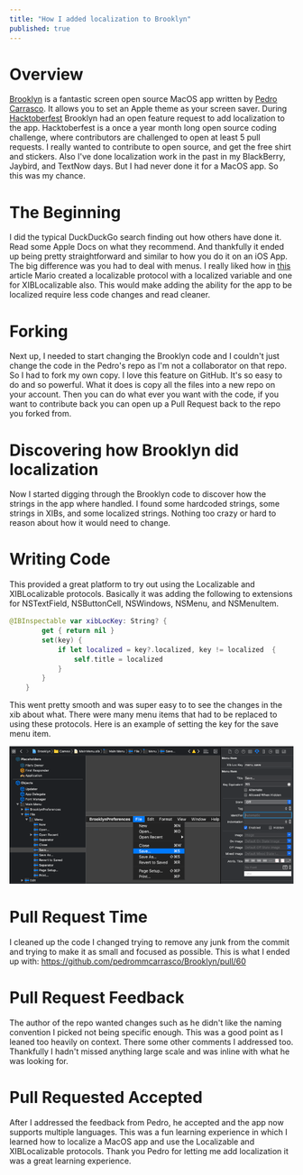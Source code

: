 ```yaml
---
title: "How I added localization to Brooklyn"
published: true
---
```


# Overview

[Brooklyn](https://github.com/pedrommcarrasco/Brooklyn) is a fantastic screen open source MacOS app written by [Pedro Carrasco](https://pedrommcarrasco.github.io). It allows you to set an Apple theme as your screen saver. During [Hacktoberfest](https://hacktoberfest.digitalocean.com) Brooklyn had an open feature request to add localization to the app. Hacktoberfest is a once a year month long open source coding challenge, where contributors are challenged to open at least 5 pull requests. I really wanted to contribute to open source, and get the free shirt and stickers. Also I've done localization work in the past in my BlackBerry, Jaybird, and TextNow days. But I had never done it for a MacOS app. So this was my chance.

# The Beginning

I did the typical DuckDuckGo search finding out how others have done it. Read some Apple Docs on what they recommend. And thankfully it ended up being pretty straightforward and similar to how you do it on an iOS App. The big difference was you had to deal with menus. I really liked how in [this](https://medium.com/@mario.negro.martin/easy-xib-and-storyboard-localization-b2794c69c9db) article Mario created a localizable protocol with a localized variable and one for XIBLocalizable also. This would make adding the ability for the app to be localized require less code changes and read cleaner.

# Forking

Next up, I needed to start changing the Brooklyn code and I couldn't just change the code in the Pedro's repo as I'm not a collaborator on that repo. So I had to fork my own copy. I love this feature on GitHub. It's so easy to do and so powerful. What it does is copy all the files into a new repo on your account. Then you can do what ever you want with the code, if you want to contribute back you can open up a Pull Request back to the repo you forked from.

# Discovering how Brooklyn did localization

Now I started digging through the Brooklyn code to discover how the strings in the app where handled. I found some hardcoded strings, some strings in XIBs, and some localized strings. Nothing too crazy or hard to reason about how it would need to change.

# Writing Code

This provided a great platform to try out using the Localizable and XIBLocalizable protocols. Basically it was adding the following to extensions for NSTextField, NSButtonCell, NSWindows, NSMenu, and NSMenuItem.

```swift
@IBInspectable var xibLocKey: String? {
        get { return nil }
        set(key) {
            if let localized = key?.localized, key != localized  {
                self.title = localized
            }
        }
    }
```
 This went pretty smooth and was super easy to to see the changes in the xib about what. There were many menu items that had to be replaced to using these protocols. Here is an example of setting the key for the save menu item.

![](/assets/Brooklyn/image-1.png)

# Pull Request Time

I cleaned up the code I changed trying to remove any junk from the commit and trying to make it as small and focused as possible. This is what I ended up with: https://github.com/pedrommcarrasco/Brooklyn/pull/60

# Pull Request Feedback

The author of the repo wanted changes such as he didn't like the naming convention I picked not being specific enough. This was a good point as I leaned too heavily on context. There some other comments I addressed too. Thankfully I hadn't missed anything large scale and was inline with what he was looking for.

# Pull Requested Accepted

After I addressed the feedback from Pedro, he accepted and the app now supports multiple languages. This was a fun learning experience in which I learned how to localize a MacOS app and use the Localizable and  XIBLocalizable protocols. Thank you Pedro for letting me add localization it was a great learning experience.
